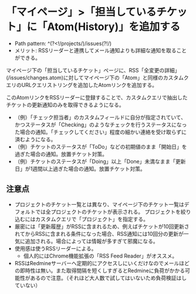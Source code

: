# 「マイページ」>「担当しているチケット」に「Atom(History)」を追加する
* Path pattern:	^(?<!/projects/)/issues(?!/)
* メリット: RSSリーダーと連携してメール通知よりも詳細な通知を取ることができる。

マイページ下の「担当しているチケット」ページに、RSS「全変更の詳細」(/issues/changes.atom)に対してマイページ下の「Atom」と同様のカスタムクエリのURLクエリストリングを追加したAtomリンクを追加する。

このAtomリンクをRSSリーダーに登録することで、カスタムクエリで抽出したチケットの更新通知のみを取得できるようになる。

* （例）「チェック担当者」のカスタムフィールドに自分が指定されていて、かつステータスが「Checking」のようなチェックを行うステータスになった場合の通知。「チェックしてください」程度の細かい連絡を受け取らずに済むようになる。
* （例）チケットのステータスが「ToDo」などの初期値のまま「開始日」を過ぎた場合の通知。放置チケット対策。
* （例）チケットのステータスが「Doing」以上「Done」未満なまま「更新日」が1週間以上過ぎた場合の通知。放置チケット対策。

## 注意点
* プロジェクトのチケット一覧とは異なり、マイページ下のチケット一覧はデフォルトでは全プロジェクトのチケットが表示される。
プロジェクトを絞り込むにはカスタムクエリで「プロジェクト」を指定する。
* 厳密には「更新履歴」がRSSに含まれるため、例えばチケットが10回更新されてからRSSに含まれる条件になった場合、RSS通知には10回分の更新が一気に追加される。場合によっては情報が多すぎて邪魔になる。
* 使用感は使うRSSリーダーによる。
    * 個人的にはChrome機能拡張の「RSS Feed Reader」がオススメ。
* RSSはRedmineサーバーへ定期的にアクセスしにいくだけなのでメールほどの即時性は無い。また取得間隔を短くしすぎるとRedmineに負荷がかかる可能性があるので注意。（それほど大人数で試してはいないため負荷検証はしていない）

